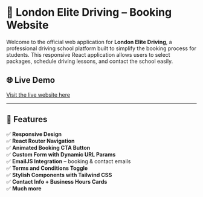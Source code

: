 # 🚗 London Elite Driving – Booking Website

Welcome to the official web application for **London Elite Driving**, a professional driving school platform built to simplify the booking process for students. This responsive React application allows users to select packages, schedule driving lessons, and contact the school easily.

## 🌐 Live Demo

[Visit the live website here](https://maze-master-phi.vercel.app/)

---

## 📌 Features

✅ **Responsive Design**  
✅ **React Router Navigation**  
✅ **Animated Booking CTA Button**  
✅ **Custom Form with Dynamic URL Params**  
✅ **EmailJS Integration** – booking & contact emails  
✅ **Terms and Conditions Toggle**  
✅ **Stylish Components with Tailwind CSS**  
✅ **Contact Info + Business Hours Cards**  
✅ **Much more**
